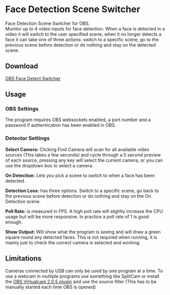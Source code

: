 # Face Detection Scene Switcher
 
 Face Detection Scene Switcher for OBS.  
 Monitor up to 4 video inputs for face detection. When a face is detected in a video it will switch to the user specified scene, when it no longer detects a face it can take one of three actions: switch to a specific scene, go to the previous scene before detection or do nothing and stay on the detected scene.
 
## Download
[OBS Face Detect Switcher](https://github.com/ElectricCandlelight/OBS-Camera-Auto-Scene-Change/blob/master/FaceDetect.zip)

## Usage
### OBS Settings
The program requires OBS websockets enabled, a port number and a password if authentication has been enabled in OBS.
 
### Detector Settings
**Select Camera:** Clicking Find Camera will scan for all available video sources (This takes a few seconds) and cycle through a 5 second preview of each source, pressing any key will select the current camera, or you can use the dropdown box to select a camera.

**On Detection:** Lets you pick a scene to switch to when a face has been detected.

**Detection Loss:** has three options. Switch to a specific scene, go back to the previous scene before detection or do nothing and stay on the On Detection scene.
 
**Poll Rate:** is measured in FPS. A high poll rate will slightly increase the CPU usage but will be more responsive. In practice a poll rate of 1 is good enough.  
 
**Show Output:** Will show what the program is seeing and will draw a green square round any detected faces. This is not required when running, it is mainly just to check the correct camera is selected and working.

## Limitations

Cameras connected by USB can only be used by one program at a time. To use a webcam in multiple programs use something like SplitCam or install the [OBS Virtualcam 2.0.5 plugin](https://obsproject.com/forum/resources/obs-virtualcam.949/) and use the source filter (This has to be manually started each time OBS is opened)
